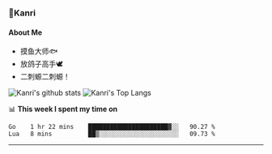 ### 🌱Kanri
#### About Me
- 摸鱼大师🐟
- 放鸽子高手🕊
- 二刺螈二刺螈！

![Kanri's github stats](https://github-readme-stats.vercel.app/api?username=Yiwen-Chan&show_icons=true&theme=vue&line_height=20)
![Kanri's Top Langs](https://github-readme-stats.vercel.app/api/top-langs/?username=Yiwen-Chan&layout=compact&theme=vue&card_width=270)

📊 **This week I spent my time on**
<!--START_SECTION:waka-->
```text
Go    1 hr 22 mins    ██████████████████████▓░░   90.27 % 
Lua   8 mins          ██▒░░░░░░░░░░░░░░░░░░░░░░   09.73 % 
```
<!--END_SECTION:waka-->

***

